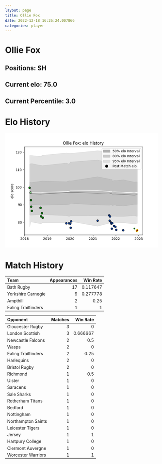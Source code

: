 ```yaml
---  
layout: page  
title: Ollie Fox  
date: 2022-12-18 16:26:24.007866  
categories: player  
---
```

# Ollie Fox

## Positions: SH

## Current elo: 75.0

## Current Percentile: 3.0

# Elo History


![elo history](history_OllieFox.png)
# Match History


| Team                |   Appearances |   Win Rate |
|:--------------------|--------------:|-----------:|
| Bath Rugby          |            17 |   0.117647 |
| Yorkshire Carnegie  |             9 |   0.277778 |
| Ampthill            |             2 |   0.25     |
| Ealing Trailfinders |             1 |   1        |

| Opponent            |   Matches |   Win Rate |
|:--------------------|----------:|-----------:|
| Gloucester Rugby    |         3 |   0        |
| London Scottish     |         3 |   0.666667 |
| Newcastle Falcons   |         2 |   0.5      |
| Wasps               |         2 |   0        |
| Ealing Trailfinders |         2 |   0.25     |
| Harlequins          |         2 |   0        |
| Bristol Rugby       |         2 |   0        |
| Richmond            |         1 |   0.5      |
| Ulster              |         1 |   0        |
| Saracens            |         1 |   0        |
| Sale Sharks         |         1 |   0        |
| Rotherham Titans    |         1 |   0        |
| Bedford             |         1 |   0        |
| Nottingham          |         1 |   0        |
| Northampton Saints  |         1 |   0        |
| Leicester Tigers    |         1 |   0        |
| Jersey              |         1 |   1        |
| Hartpury College    |         1 |   0        |
| Clermont Auvergne   |         1 |   0        |
| Worcester Warriors  |         1 |   1        |